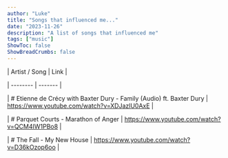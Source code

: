 ```yaml
---
author: "Luke"
title: "Songs that influenced me..."
date: "2023-11-26"
description: "A list of songs that influenced me"
tags: ["music"]
ShowToc: false
ShowBreadCrumbs: false
---
```


| Artist / Song    | Link |

| -------- | ------- |

| # Etienne de Crécy with Baxter Dury - Family (Audio) ft. Baxter Dury   | https://www.youtube.com/watch?v=XDJazlU0AxE    |

| # Parquet Courts - Marathon of Anger | https://www.youtube.com/watch?v=QCM4IW1PBo8    |

| # The Fall - My New House    | https://www.youtube.com/watch?v=D36kOzop6oo    |
